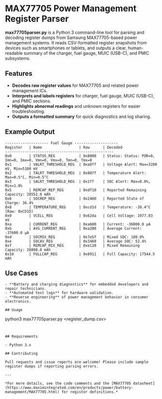# MAX77705 Power Management Register Parser

**max77705parser.py** is a Python 3 command-line tool for parsing and decoding register dumps from Samsung MAX77705-based power management systems. It reads CSV-formatted register snapshots from devices such as smartphones or tablets, and outputs a clear, human-readable summary of the charger, fuel gauge, MUIC (USB-C), and PMIC subsystems.

## Features

- **Decodes raw register values** for MAX77705 and related power management ICs.
- **Interprets and labels registers** for charger, fuel gauge, MUIC (USB-C), and PMIC sections.
- **Highlights abnormal readings** and unknown registers for easier troubleshooting.
- **Outputs a formatted summary** for quick diagnostics and log sharing.

## Example Output
```
-------------------- Fuel Gauge --------------------
Register   | Name                 | Raw      | Decoded
--------------------------------------------------
0x0        | STATUS_REG           | 0x8000   | Status: Status: POR=0, Imn=0, Imx=0, Vmn=0, Vmx=0, Tmn=0, Tmx=0
0x1        | VALRT_THRESHOLD_REG  | 0xa0ff   | Voltage Alert: Max=3200 mV, Min=5100 mV
0x2        | TALRT_THRESHOLD_REG  | 0x807f   | Temperature Alert: Max=0.5°C, Min=0.5°C
0x3        | SALRT_THRESHOLD_REG  | 0x1ff    | SOC Alert: Max=0.0%, Min=1.0%
0x5        | REMCAP_REP_REG       | 0xdf10   | Reported Remaining Capacity: 28552.0 mAh
0x6        | SOCREP_REG           | 0x2460   | Reported State of Charge: 36.4%
0x8        | TEMPERATURE_REG      | 0xcd1d   | Temperature: -38.4°C (Raw: 0xCD1D)
0x9        | VCELL_REG            | 0x62da   | Cell Voltage: 1977.03 mV
0xa        | CURRENT_REG          | 0xa600   | Current: -36000.0 µA
0xb        | AVG_CURRENT_REG      | 0xa200   | Average Current: -37600.0 µA
0xd        | SOCMIX_REG           | 0x7e5f   | Mixed SOC: 100.0%
0xe        | SOCAV_REG            | 0x3460   | Average SOC: 52.4%
0xf        | REMCAP_MIX_REG       | 0xe110   | Mixed Remaining Capacity: 28808.0 mAh
0x10       | FULLCAP_REG          | 0x8911   | Full Capacity: 17544.5 mAh
```
## Use Cases
```
- **Battery and charging diagnostics** for embedded developers and repair technicians.
- **Automated test logs** for hardware validation.
- **Reverse engineering** of power management behavior in consumer electronics.

## Usage
```
python3 max77705parser.py <register_dump.csv>
```


## Requirements

- Python 3.x

## Contributing

Pull requests and issue reports are welcome! Please include sample register dumps if reporting parsing errors.

---

*For more details, see the code comments and the [MAX77705 datasheet](https://www.maximintegrated.com/en/products/power/battery-management/MAX77705.html) for register definitions.*
